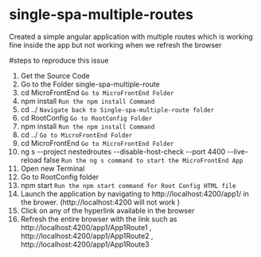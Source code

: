# single-spa-multiple-routes
Created a simple angular application with multiple routes which is working fine inside the app but not working when we refresh the browser

#steps to reproduce this issue
1. Get the Source Code
2. Go to the Folder single-spa-multiple-route
3. cd MicroFrontEnd  `Go to MicroFrontEnd Folder`
4. npm install       `Run the npm install Command`
5. cd ../   `Navigate back to Single-spa-multiple-route folder`
6. cd RootConfig  `Go to RootConfig Folder`
7. npm install `Run the npm install Command`
8. cd ../  `Go to MicroFrontEnd Folder`
9. cd MicroFrontEnd  `Go to MicroFrontEnd Folder`
10. ng s --project nestedroutes --disable-host-check --port 4400 --live-reload false `Run the ng s command to start the MicroFrontEnd App`
11. Open new Terminal 
12. Go to RootConfig folder
13. npm start `Run the npm start command for Root Config HTML file`
14. Launch the application by navigating to http://localhost:4200/app1/ in the brower. (http://localhost:4200 will not work )
15. Click on any of the hyperlink available in the browser
16. Refresh the entire browser with the link such as http://localhost:4200/app1/App1Route1 , http://localhost:4200/app1/App1Route2 , http://localhost:4200/app1/App1Route3

